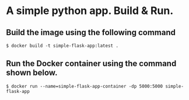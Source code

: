 # A simple python app. Build & Run. 

## Build the image using the following command

```
$ docker build -t simple-flask-app:latest .
```

## Run the Docker container using the command shown below.

```
$ docker run --name=simple-flask-app-container -dp 5000:5000 simple-flask-app
```